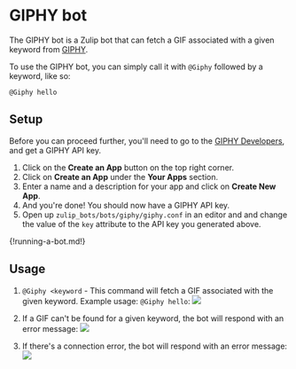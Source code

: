 # GIPHY bot

The GIPHY bot is a Zulip bot that can fetch a GIF associated with
a given keyword from [GIPHY](https://giphy.com/).

To use the GIPHY bot, you can simply call it with `@Giphy` followed
by a keyword, like so:

```
@Giphy hello
```

## Setup

Before you can proceed further, you'll need to go to the
[GIPHY Developers](https://developers.giphy.com/), and get a
GIPHY API key.

1. Click on the **Create an App** button on the top right corner.
2. Click on **Create an App** under the **Your Apps** section.
3. Enter a name and a description for your app and click on
   **Create New App**.
4. And you're done! You should now have a GIPHY API key.
5. Open up `zulip_bots/bots/giphy/giphy.conf` in an editor and
   and change the value of the `key` attribute to the API key
   you generated above.

{!running-a-bot.md!}

## Usage

1. `@Giphy <keyword` - This command will fetch a GIF associated
   with the given keyword. Example usage: `@Giphy hello`:
   ![](/static/generated/bots/giphy/assets/giphy-gif-found.png)

2. If a GIF can't be found for a given keyword, the bot will
   respond with an error message:
   ![](/static/generated/bots/giphy/assets/giphy-gif-not-found.png)

3. If there's a connection error, the bot will respond with an
   error message:
   ![](/static/generated/bots/giphy/assets/giphy-connection-error.png)
